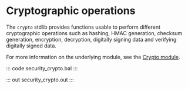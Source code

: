 # Cryptographic operations

The `crypto` stdlib provides functions usable to perform different cryptographic operations such as
hashing, HMAC generation, checksum generation, encryption, decryption, digitally signing data and 
verifying digitally signed data.

For more information on the underlying module, 
see the [Crypto module](https://lib.ballerina.io/ballerina/crypto/latest/).

::: code security_crypto.bal :::

::: out security_crypto.out :::